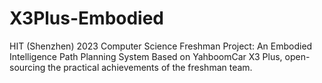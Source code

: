 # X3Plus-Embodied
HIT (Shenzhen) 2023 Computer Science Freshman Project: An Embodied Intelligence Path Planning System Based on YahboomCar X3 Plus, open-sourcing the practical achievements of the freshman team.
